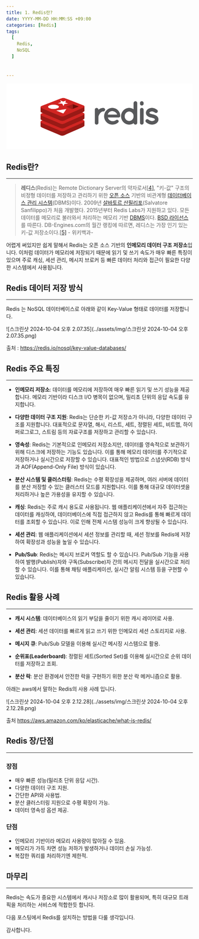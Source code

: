 ```yaml
---
title: 1. Redis란?
date: YYYY-MM-DD HH:MM:SS +09:00
categories: [Redis]
tags:
  [
    Redis,
    NoSQL
  ]


---
```


![스크린샷 2024-10-04 오후 2.06.22](../assets/img/redis_logo.png)

## Redis란?

---



> **레디스**(Redis)는 Remote Dictionary Server의 약자로서[[4\]](https://ko.wikipedia.org/wiki/레디스#cite_note-RedisFAQ-4), "키-값" 구조의 비정형 데이터를 저장하고 관리하기 위한 [오픈 소스](https://ko.wikipedia.org/wiki/오픈_소스) 기반의 비관계형 [데이터베이스 관리 시스템](https://ko.wikipedia.org/wiki/데이터베이스_관리_시스템)(DBMS)이다. 2009년 [살바토르 산필리포](https://ko.wikipedia.org/w/index.php?title=살바토르_산필리포&action=edit&redlink=1)(Salvatore Sanfilippo)가 처음 개발했다. 2015년부터 Redis Labs가 지원하고 있다. 모든 데이터를 메모리로 불러와서 처리하는 메모리 기반 [DBMS](https://ko.wikipedia.org/wiki/DBMS)이다. [BSD 라이선스](https://ko.wikipedia.org/wiki/BSD_라이선스)를 따른다. DB-Engines.com의 월간 랭킹에 따르면, 레디스는 가장 인기 있는 키-값 저장소이다.[[5\]](https://ko.wikipedia.org/wiki/레디스#cite_note-5) - 위키백과-

어렵게 써있지만 쉽게 말해서 Redis는 오픈 소스 기반의 **인메모리 데이터 구조 저장소**입니다. 이처럼 데이터가 메모리에 저장되기 때문에 읽기 및 쓰기 속도가 매우 빠른 특징이 있으며  주로 캐싱, 세션 관리, 메시지 브로커 등 빠른 데이터 처리와 접근이 필요한 다양한 시스템에서 사용됩니다.

## Redis 데이터 저장 방식

---

Redis 는 NoSQL 데이터베이스로 아래와 같이 Key-Value 형태로 데이터를 저장합니다.

![스크린샷 2024-10-04 오후 2.07.35](../assets/img/스크린샷 2024-10-04 오후 2.07.35.png)

출처 : https://redis.io/nosql/key-value-databases/



## Redis 주요 특징

---

- **인메모리 저장소**: 데이터를 메모리에 저장하여 매우 빠른 읽기 및 쓰기 성능을 제공합니다. 메모리 기반이라 디스크 I/O 병목이 없으며, 밀리초 단위의 응답 속도를 유지합니다.

- **다양한 데이터 구조 지원**: Redis는 단순한 키-값 저장소가 아니라, 다양한 데이터 구조를 지원합니다. 대표적으로 문자열, 해시, 리스트, 세트, 정렬된 세트, 비트맵, 하이퍼로그로그, 스트림 등의 자료구조를 저장하고 관리할 수 있습니다.

- **영속성**: Redis는 기본적으로 인메모리 저장소지만, 데이터를 영속적으로 보관하기 위해 디스크에 저장하는 기능도 있습니다. 이를 통해 메모리 데이터를 주기적으로 저장하거나 실시간으로 저장할 수 있습니다. 대표적인 방법으로 스냅샷(RDB) 방식과 AOF(Append-Only File) 방식이 있습니다.

- **분산 시스템 및 클러스터링**: Redis는 수평 확장성을 제공하며, 여러 서버에 데이터를 분산 저장할 수 있는 클러스터 모드를 지원합니다. 이를 통해 대규모 데이터셋을 처리하거나 높은 가용성을 유지할 수 있습니다.

- **캐싱**: Redis는 주로 캐시 용도로 사용됩니다. 웹 애플리케이션에서 자주 접근하는 데이터를 캐싱하여, 데이터베이스에 직접 접근하지 않고 Redis를 통해 빠르게 데이터를 조회할 수 있습니다. 이로 인해 전체 시스템 성능이 크게 향상될 수 있습니다.

- **세션 관리**: 웹 애플리케이션에서 세션 정보를 관리할 때, 세션 정보를 Redis에 저장하여 확장성과 성능을 높일 수 있습니다.

- **Pub/Sub**: Redis는 메시지 브로커 역할도 할 수 있습니다. Pub/Sub 기능을 사용하여 발행(Publish)자와 구독(Subscribe)자 간의 메시지 전달을 실시간으로 처리할 수 있습니다. 이를 통해 채팅 애플리케이션, 실시간 알림 시스템 등을 구현할 수 있습니다.



## Redis 활용 사례

---

- **캐시 시스템**: 데이터베이스의 읽기 부담을 줄이기 위한 캐시 레이어로 사용.

- **세션 관리**: 세션 데이터를 빠르게 읽고 쓰기 위한 인메모리 세션 스토리지로 사용.

- **메시지 큐**: Pub/Sub 모델을 이용해 실시간 메시징 시스템으로 활용.

- **순위표(Leaderboard)**: 정렬된 세트(Sorted Set)를 이용해 실시간으로 순위 데이터를 저장하고 조회.

- **분산 락**: 분산 환경에서 안전한 락을 구현하기 위한 분산 락 메커니즘으로 활용.

아래는 aws에서 말하는 Redis의 사용 사례 입니다.

![스크린샷 2024-10-04 오후 2.12.28](../assets/img/스크린샷 2024-10-04 오후 2.12.28.png)

출처 https://aws.amazon.com/ko/elasticache/what-is-redis/

## Redis 장/단점

---

### 장점

- 매우 빠른 성능(밀리초 단위 응답 시간).
- 다양한 데이터 구조 지원.
- 간단한 API와 사용법.
- 분산 클러스터링 지원으로 수평 확장이 가능.
- 데이터 영속성 옵션 제공.

### 단점

- 인메모리 기반이라 메모리 사용량이 많아질 수 있음.
- 메모리가 가득 차면 성능 저하가 발생하거나 데이터 손실 가능성.
- 복잡한 쿼리를 처리하기엔 제한적.

## 마무리

---

Redis는 속도가 중요한 시스템에서 캐시나 저장소로 많이 활용되며, 특히 대규모 트래픽을 처리하는 서비스에 적합한듯 합니다. 

다음 포스팅에서 Redis를 설치하는 방법을 다룰 생각입니다.  

감사합니다.

